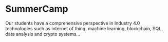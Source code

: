 # SummerCamp
Our students have a comprehensive perspective in Industry 4.0 technologies such as internet of thing, machine learning, blockchain, SQL, data analysis and crypto systems...

